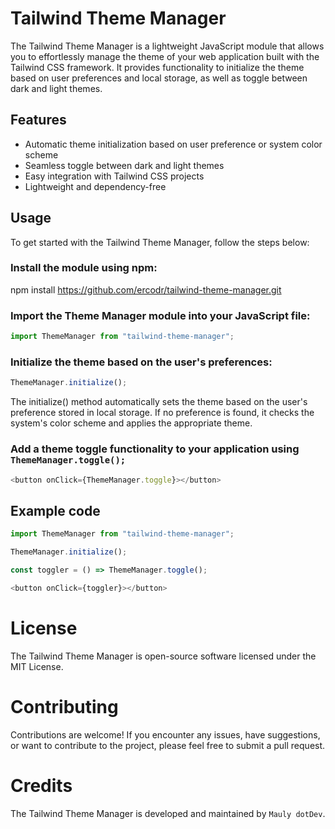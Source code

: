 # Tailwind Theme Manager

The Tailwind Theme Manager is a lightweight JavaScript module that allows you to effortlessly manage the theme of your web application built with the Tailwind CSS framework. It provides functionality to initialize the theme based on user preferences and local storage, as well as toggle between dark and light themes.

## Features

- Automatic theme initialization based on user preference or system color scheme
- Seamless toggle between dark and light themes
- Easy integration with Tailwind CSS projects
- Lightweight and dependency-free

## Usage

To get started with the Tailwind Theme Manager, follow the steps below:

### Install the module using npm:

npm install https://github.com/ercodr/tailwind-theme-manager.git


### Import the Theme Manager module into your JavaScript file:

```javascript
import ThemeManager from "tailwind-theme-manager";
```

### Initialize the theme based on the user's preferences:

```javascript
ThemeManager.initialize();
```

The initialize() method automatically sets the theme based on the user's preference stored in local storage. If no preference is found, it checks the system's color scheme and applies the appropriate theme.

### Add a theme toggle functionality to your application using `ThemeManager.toggle();`
```javascript
<button onClick={ThemeManager.toggle}></button>
```

## Example code
```javascript
import ThemeManager from "tailwind-theme-manager";

ThemeManager.initialize();

const toggler = () => ThemeManager.toggle();

<button onClick={toggler}></button>
```

# License
The Tailwind Theme Manager is open-source software licensed under the MIT License.

# Contributing
Contributions are welcome! If you encounter any issues, have suggestions, or want to contribute to the project, please feel free to submit a pull request.

# Credits
The Tailwind Theme Manager is developed and maintained by `Mauly dotDev`.